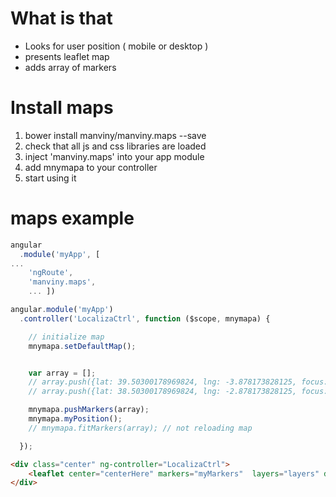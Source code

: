 # What is that

- Looks for user position ( mobile or desktop )  
- presents leaflet map  
- adds array of markers  


# Install maps 

1. bower install manviny/manviny.maps --save  
2. check that all js and css libraries are loaded  
3. inject 'manviny.maps' into your app module  
4. add  mnymapa to your controller  
5. start using it  


maps example
===================

```javascript
angular
  .module('myApp', [
...
    'ngRoute',
    'manviny.maps',
    ... ])
```


```javascript
angular.module('myApp')
  .controller('LocalizaCtrl', function ($scope, mnymapa) {

  	// initialize map
	mnymapa.setDefaultMap();


  	var array = [];
	// array.push({lat: 39.50300178969824, lng: -3.878173828125, focus: true, draggable: false});	
	// array.push({lat: 38.50300178969824, lng: -2.878173828125, focus: true, draggable: false});	

	mnymapa.pushMarkers(array); 
	mnymapa.myPosition();
	// mnymapa.fitMarkers(array); // not reloading map

  });
```


```html
<div class="center" ng-controller="LocalizaCtrl">
    <leaflet center="centerHere" markers="myMarkers"  layers="layers" defaults="defaults"  ></leaflet>
</div>
````

